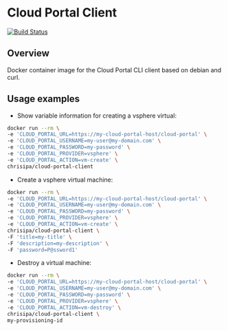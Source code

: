 Cloud Portal Client
===================

[![Build Status](https://papke.it/jenkins/buildStatus/icon?job=cloud-portal)](https://papke.it/jenkins/job/cloud-portal/)

Overview
--------

Docker container image for the Cloud Portal CLI client based on debian and curl.

Usage examples
--------------

* Show variable information for creating a vsphere virtual:

```bash
docker run --rm \
-e 'CLOUD_PORTAL_URL=https://my-cloud-portal-host/cloud-portal' \
-e 'CLOUD_PORTAL_USERNAME=my-user@my-domain.com' \
-e 'CLOUD_PORTAL_PASSWORD=my-password' \
-e 'CLOUD_PORTAL_PROVIDER=vsphere' \
-e 'CLOUD_PORTAL_ACTION=vm-create' \ 
chrisipa/cloud-portal-client
```

* Create a vsphere virtual machine:

```bash
docker run --rm \
-e 'CLOUD_PORTAL_URL=https://my-cloud-portal-host/cloud-portal' \
-e 'CLOUD_PORTAL_USERNAME=my-user@my-domain.com' \
-e 'CLOUD_PORTAL_PASSWORD=my-password' \
-e 'CLOUD_PORTAL_PROVIDER=vsphere' \
-e 'CLOUD_PORTAL_ACTION=vm-create' \ 
chrisipa/cloud-portal-client \
-F 'title=my-title' \
-F 'description=my-description' \
-F 'password=P@ssword1'
```

* Destroy a virtual machine:

```bash
docker run --rm \
-e 'CLOUD_PORTAL_URL=https://my-cloud-portal-host/cloud-portal' \
-e 'CLOUD_PORTAL_USERNAME=my-user@my-domain.com' \
-e 'CLOUD_PORTAL_PASSWORD=my-password' \
-e 'CLOUD_PORTAL_PROVIDER=vsphere' \
-e 'CLOUD_PORTAL_ACTION=vm-destroy' \ 
chrisipa/cloud-portal-client \
my-provisioning-id 
```